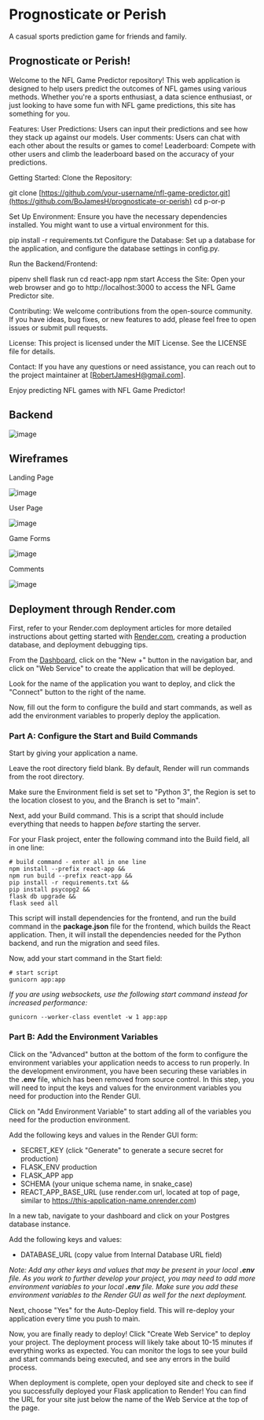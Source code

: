 # Prognosticate or Perish

A casual sports prediction game for friends and family.
## Prognosticate or Perish!

Welcome to the NFL Game Predictor repository! This web application is designed to help users predict the outcomes of NFL games using various methods. Whether you're a sports enthusiast, a data science enthusiast, or just looking to have some fun with NFL game predictions, this site has something for you.

Features:
User Predictions: Users can input their predictions and see how they stack up against our models.
User comments: Users can chat with each other about the results or games to come!
Leaderboard: Compete with other users and climb the leaderboard based on the accuracy of your predictions.

Getting Started:
Clone the Repository:

git clone [https://github.com/your-username/nfl-game-predictor.git](https://github.com/BoJamesH/prognosticate-or-perish)
cd p-or-p

Set Up Environment:
Ensure you have the necessary dependencies installed. You might want to use a virtual environment for this.

pip install -r requirements.txt
Configure the Database:
Set up a database for the application, and configure the database settings in config.py.

Run the Backend/Frontend:

pipenv shell
flask run
cd react-app
npm start
Access the Site:
Open your web browser and go to http://localhost:3000 to access the NFL Game Predictor site.

Contributing:
We welcome contributions from the open-source community. If you have ideas, bug fixes, or new features to add, please feel free to open issues or submit pull requests.

License:
This project is licensed under the MIT License. See the LICENSE file for details.

Contact:
If you have any questions or need assistance, you can reach out to the project maintainer at [RobertJamesH@gmail.com].

Enjoy predicting NFL games with NFL Game Predictor!

## Backend

![image](https://github.com/BoJamesH/prognosticate-or-perish/assets/128858490/8c7a8741-0880-4c3b-ab5e-318bbfdd2224)


## Wireframes

Landing Page

![image](https://github.com/BoJamesH/prognosticate-or-perish/assets/128858490/99827c20-a5fd-4cb4-9fe5-ce6a33e685e9)

User Page

![image](https://github.com/BoJamesH/prognosticate-or-perish/assets/128858490/e9def6a7-1265-437c-805d-ea20c868f3a2)

Game Forms

![image](https://github.com/BoJamesH/prognosticate-or-perish/assets/128858490/fce28b16-a0aa-4555-a080-d391995f1234)

Comments

![image](https://github.com/BoJamesH/prognosticate-or-perish/assets/128858490/06191bde-de20-4181-84a4-6bfa893b4710)

## Deployment through Render.com

First, refer to your Render.com deployment articles for more detailed
instructions about getting started with [Render.com], creating a production
database, and deployment debugging tips.

From the [Dashboard], click on the "New +" button in the navigation bar, and
click on "Web Service" to create the application that will be deployed.

Look for the name of the application you want to deploy, and click the "Connect"
button to the right of the name.

Now, fill out the form to configure the build and start commands, as well as add
the environment variables to properly deploy the application.

### Part A: Configure the Start and Build Commands

Start by giving your application a name.

Leave the root directory field blank. By default, Render will run commands from
the root directory.

Make sure the Environment field is set set to "Python 3", the Region is set to
the location closest to you, and the Branch is set to "main".

Next, add your Build command. This is a script that should include everything
that needs to happen _before_ starting the server.

For your Flask project, enter the following command into the Build field, all in
one line:

```shell
# build command - enter all in one line
npm install --prefix react-app &&
npm run build --prefix react-app &&
pip install -r requirements.txt &&
pip install psycopg2 &&
flask db upgrade &&
flask seed all
```

This script will install dependencies for the frontend, and run the build
command in the __package.json__ file for the frontend, which builds the React
application. Then, it will install the dependencies needed for the Python
backend, and run the migration and seed files.

Now, add your start command in the Start field:

```shell
# start script
gunicorn app:app
```

_If you are using websockets, use the following start command instead for increased performance:_

`gunicorn --worker-class eventlet -w 1 app:app`

### Part B: Add the Environment Variables

Click on the "Advanced" button at the bottom of the form to configure the
environment variables your application needs to access to run properly. In the
development environment, you have been securing these variables in the __.env__
file, which has been removed from source control. In this step, you will need to
input the keys and values for the environment variables you need for production
into the Render GUI.

Click on "Add Environment Variable" to start adding all of the variables you
need for the production environment.

Add the following keys and values in the Render GUI form:

- SECRET_KEY (click "Generate" to generate a secure secret for production)
- FLASK_ENV production
- FLASK_APP app
- SCHEMA (your unique schema name, in snake_case)
- REACT_APP_BASE_URL (use render.com url, located at top of page, similar to
  https://this-application-name.onrender.com)

In a new tab, navigate to your dashboard and click on your Postgres database
instance.

Add the following keys and values:

- DATABASE_URL (copy value from Internal Database URL field)

_Note: Add any other keys and values that may be present in your local __.env__
file. As you work to further develop your project, you may need to add more
environment variables to your local __.env__ file. Make sure you add these
environment variables to the Render GUI as well for the next deployment._

Next, choose "Yes" for the Auto-Deploy field. This will re-deploy your
application every time you push to main.

Now, you are finally ready to deploy! Click "Create Web Service" to deploy your
project. The deployment process will likely take about 10-15 minutes if
everything works as expected. You can monitor the logs to see your build and
start commands being executed, and see any errors in the build process.

When deployment is complete, open your deployed site and check to see if you
successfully deployed your Flask application to Render! You can find the URL for
your site just below the name of the Web Service at the top of the page.

[Render.com]: https://render.com/
[Dashboard]: https://dashboard.render.com/
